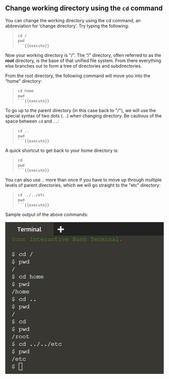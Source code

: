 ## Change working directory using the `cd` command

You can change the working directory using the cd command, an abbreviation for ‘change directory’. Try typing the following:
> ```
> cd /
> pwd
> ```{{execute}}

Now your working directory is "/". The “/” directory, often referred to as the **_root_** directory, is the base of that unified file system. From there everything else branches out to form a tree of directories and subdirectories.

From the root directory, the following command will move you into the “home” directory:
> ```
> cd home
> pwd
> ```{{execute}}

To go up to the parent directory (in this case back to "/"), we will use the special syntax of two dots (`..`) when changing directory. Be cautious of the space between `cd` and `..`:
> ```
> cd ..
> pwd
> ```{{execute}}

A quick shortcut to get back to your home directory is:
> ```
> cd 
> pwd
> ```{{execute}}

You can also use .. more than once if you have to move up through multiple levels of parent directories, which we will go straight to the "etc" directory:
> ```
> cd ../../etc
> pwd
> ```{{execute}}

Sample output of the above commands:

![Picture2](./assets/pic2.png)

<br/>
